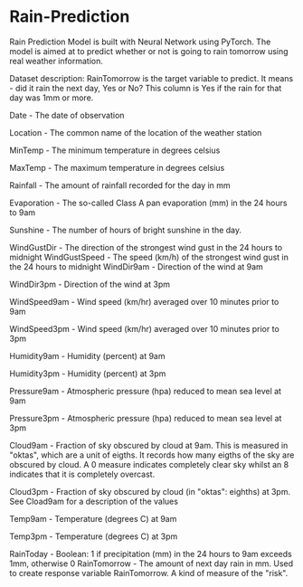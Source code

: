 # Rain-Prediction

Rain Prediction Model is built with  Neural Network using PyTorch. The model is aimed at to predict whether or not is going to rain tomorrow using real weather information.

Dataset description: 
RainTomorrow is the target variable to predict. It means - did it rain the next day, Yes or No? This column is Yes if the rain for that day was 1mm or more.

Date - The date of observation

Location - The common name of the location of the weather station

MinTemp - The minimum temperature in degrees celsius

MaxTemp - The maximum temperature in degrees celsius

Rainfall - The amount of rainfall recorded for the day in mm

Evaporation - The so-called Class A pan evaporation (mm) in the 24 hours to 9am

Sunshine - The number of hours of bright sunshine in the day.

WindGustDir - The direction of the strongest wind gust in the 24 hours to midnight WindGustSpeed - The speed (km/h) of the strongest wind gust in the 24 hours to midnight WindDir9am - Direction of the wind at 9am

WindDir3pm - Direction of the wind at 3pm

WindSpeed9am - Wind speed (km/hr) averaged over 10 minutes prior to 9am

WindSpeed3pm - Wind speed (km/hr) averaged over 10 minutes prior to 3pm

Humidity9am - Humidity (percent) at 9am

Humidity3pm - Humidity (percent) at 3pm

Pressure9am - Atmospheric pressure (hpa) reduced to mean sea level at 9am

Pressure3pm - Atmospheric pressure (hpa) reduced to mean sea level at 3pm

Cloud9am - Fraction of sky obscured by cloud at 9am. This is measured in "oktas", which are a unit of eigths. It records how many eigths of the sky are obscured by cloud. A 0 measure indicates completely clear sky whilst an 8 indicates that it is completely overcast.

Cloud3pm - Fraction of sky obscured by cloud (in "oktas": eighths) at 3pm. See Cload9am for a description of the values

Temp9am - Temperature (degrees C) at 9am

Temp3pm - Temperature (degrees C) at 3pm

RainToday - Boolean: 1 if precipitation (mm) in the 24 hours to 9am exceeds 1mm, otherwise 0 RainTomorrow - The amount of next day rain in mm. Used to create response variable RainTomorrow. A kind of measure of the "risk".
